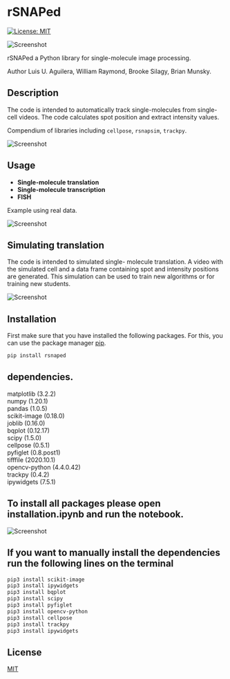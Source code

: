 # rSNAPed
[![License: MIT](https://img.shields.io/badge/License-MIT-yellow.svg)](https://opensource.org/licenses/MIT)

![Screenshot](.docs/images/rSNAPed_Logo.png)

rSNAPed a Python library for single-molecule image processing.

Author Luis U. Aguilera, William Raymond, Brooke Silagy, Brian Munsky.

## Description

The code is intended to automatically track single-molecules from single-cell videos. The code calculates spot position and extract intensity values.

Compendium of libraries including `cellpose`, `rsnapsim`, `trackpy`.

![Screenshot](https://github.com/MunskyGroup/image_processing_toolbox/blob/master/rSNAPsim_IP/General_Documents/Images_for_github/rSNAPsimIP_Pipeline.png)


## Usage

* **Single-molecule translation**
* **Single-molecule transcription**
* **FISH**

Example using real data.

![Screenshot](https://github.com/MunskyGroup/image_processing_toolbox/blob/master/rSNAPsim_IP/General_Documents/Images_for_github/screenshot_3.png)

## Simulating translation

The code is intended to simulated single-
molecule translation. A  video with the simulated cell and a data frame containing spot and intensity positions are generated. This simulation can be used to train new algorithms or for training new students.

![Screenshot](https://github.com/MunskyGroup/image_processing_toolbox/blob/master/rSNAPsim_IP/Simulated_Cell/Development/Gifs/output.gif)

## Installation

First make sure that you have installed the following packages. For this, you can use the package manager [pip](https://pip.pypa.io/en/stable/).
```bash
pip install rsnaped
```
## dependencies.

matplotlib (3.2.2) <br />
numpy (1.20.1) <br />
pandas (1.0.5) <br />
scikit-image (0.18.0) <br />
joblib (0.16.0) <br />
bqplot (0.12.17) <br />
scipy (1.5.0) <br />
cellpose (0.5.1) <br />
pyfiglet (0.8.post1) <br />
tifffile (2020.10.1) <br />
opencv-python (4.4.0.42) <br />
trackpy (0.4.2) <br />
ipywidgets (7.5.1) <br />

## To install all packages please open installation.ipynb and run the notebook.
![Screenshot](https://github.com/MunskyGroup/image_processing_toolbox/blob/master/rSNAPsim_IP/General_Documents/Images_for_github/screenshot_4.png)


## If you want to manually install the dependencies run the following lines on the terminal

```bash
pip3 install scikit-image
pip3 install ipywidgets
pip3 install bqplot
pip3 install scipy
pip3 install pyfiglet
pip3 install opencv-python
pip3 install cellpose
pip3 install trackpy
pip3 install ipywidgets
```




## License
[MIT](https://choosealicense.com/licenses/mit/)
